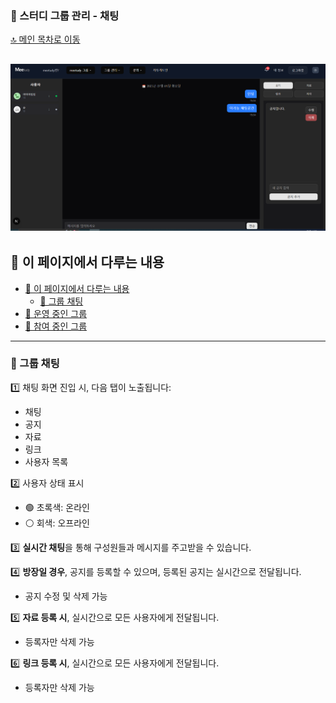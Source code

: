 ### 📂 스터디 그룹 관리 - 채팅

[🔝 메인 목차로 이동](../../README.md)

## ![../../Settings/image/그룹채팅.PNG](../../Settings/image/그룹채팅.PNG)




## 🧭 이 페이지에서 다루는 내용

- [🧭 이 페이지에서 다루는 내용](#-이-페이지에서-다루는-내용)
  - [💬 그룹 채팅](#-그룹-채팅)
- [🚋 운영 중인 그룹](./operate.md)
- [👀 참여 중인 그룹](./join.md)

---

### 💬 그룹 채팅

1️⃣ 채팅 화면 진입 시, 다음 탭이 노출됩니다:
- 채팅
- 공지
- 자료
- 링크
- 사용자 목록

2️⃣ 사용자 상태 표시
- 🟢 초록색: 온라인
- ⚪ 회색: 오프라인

3️⃣ **실시간 채팅**을 통해 구성원들과 메시지를 주고받을 수 있습니다.

4️⃣ **방장일 경우**, 공지를 등록할 수 있으며, 등록된 공지는 실시간으로 전달됩니다.
- 공지 수정 및 삭제 가능

5️⃣ **자료 등록 시**, 실시간으로 모든 사용자에게 전달됩니다.
- 등록자만 삭제 가능 

6️⃣ **링크 등록 시**, 실시간으로 모든 사용자에게 전달됩니다.
- 등록자만 삭제 가능


